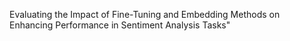 Evaluating the Impact of Fine-Tuning and Embedding Methods on Enhancing Performance in Sentiment Analysis Tasks" 


